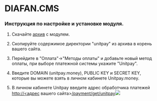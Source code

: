 # DIAFAN.CMS

### Инструкция по настройке и установке модуля. <a id="instrukciya-po-nastroike-i-ustanovke-modulya"></a>

1. Скачайте [архив](https://github.com/unitpay/diafan-module) с модулем.

2. Скопируйте содержимое директории "unitpay" из архива в корень вашего сайта.

3. Перейдите в "Оплата"-&gt;"Методы оплаты" и добавьте новый метод оплаты, при выборе платежной системы укажите "Unitpay".

4. Введите DOMAIN \(unitpay.money\), PUBLIC KEY и SECRET KEY, которые вы можете взять в личном кабинете Unitpay.money.

5. В личном кабинете Unitpay введите адрес обработчика платежей [http://](http://diafan.app/payment/get/unitpay)​[&lt;адрес](http://xn--/%3C-8cdug0fj/) вашего сайта&gt;[/payment/get/unitpay![](https://d33v4339jhl8k0.cloudfront.net/docs/assets/551a91dbe4b0221aadf24410/images/583ffc2dc6979106d3738e1d/file-cDEUFxJ665.png)](http://diafan.app/payment/get/unitpay)

